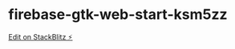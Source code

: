 # firebase-gtk-web-start-ksm5zz

[Edit on StackBlitz ⚡️](https://stackblitz.com/edit/firebase-gtk-web-start-ksm5zz)